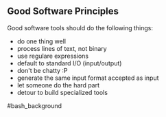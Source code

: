 ## Good Software Principles

Good software tools should do the following things:

 * do one thing well
 * process lines of text, not binary
 * use regulare expressions
 * default to standard I/O (input/output)
 * don't be chatty :P
 * generate the same input format accepted as input
 * let someone do the hard part
 * detour to build specialized tools

#bash_background
